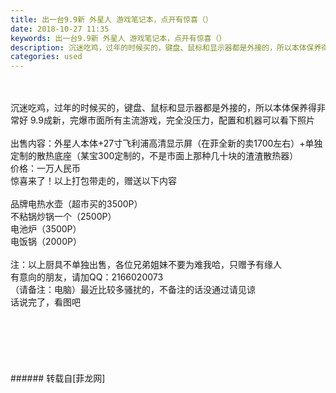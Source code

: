 ```yaml
---
title: 出一台9.9新 外星人 游戏笔记本，点开有惊喜（）
date: 2018-10-27 11:35
keywords: 出一台9.9新 外星人 游戏笔记本，点开有惊喜（）
description: 沉迷吃鸡，过年的时候买的，键盘、鼠标和显示器都是外接的，所以本体保养得非常好 9.9成新，完爆市面所有主流游戏，完全没压力，配置和机器可以看下照片出售内容：外星人本体+27寸飞利浦高清显示屏（在菲全新的卖1700左右）+单独定制的散热底座（某宝300定制的，不是市面上那种几十块的渣渣散热器）价格：一万人民币惊喜来了！以上打包带走的，赠送以下内容品牌电热水壶（超市买的3500P）不粘锅炒锅一个（2500P）电池炉（3500P）电饭锅（2000P）注：以上厨具不单独出售，各位兄弟姐妹不要为难我哈，只赠予有缘人有意向的朋友，请加QQ：2166020073（请备注：电脑）最近比较多骚扰的，不备注的话没通过请见谅话说完了，看图吧
categories: used
---
```

<td class="t_f" id="postmessage_2173841">

<br/>
<br/>
沉迷吃鸡，过年的时候买的，键盘、鼠标和显示器都是外接的，所以本体保养得非常好 9.9成新，完爆市面所有主流游戏，完全没压力，配置和机器可以看下照片<br/>
<br/>
出售内容：外星人本体+27寸飞利浦高清显示屏（在菲全新的卖1700左右）+单独定制的散热底座（某宝300定制的，不是市面上那种几十块的渣渣散热器）<br/>
价格：一万人民币<br/>
惊喜来了！以上打包带走的，赠送以下内容<br/>
<br/>
品牌电热水壶（超市买的3500P）<br/>
不粘锅炒锅一个（2500P）<br/>
电池炉（3500P）<br/>
电饭锅（2000P）<br/>
<br/>
注：以上厨具不单独出售，各位兄弟姐妹不要为难我哈，只赠予有缘人<img alt="" border="0" onclick="" onmouseover="" smilieid="131" src="static/image/smiley/default/lol.gif"/><br/>
有意向的朋友，请加QQ：2166020073<br/>
（请备注：电脑）最近比较多骚扰的，不备注的话没通过请见谅<br/>
话说完了，看图吧<br/>
<br/>
<br/>
<br/>
<br/>
<br/>
<br/>
</td>
###### 转载自[菲龙网]